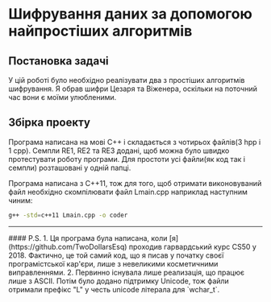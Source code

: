 # Шифрування даних за допомогою найпростіших алгоритмів

## Постановка задачі
У цій роботі було необхідно реалізувати два з простіших алгоритмів шифрування. Я обрав шифри Цезаря та Віженера, оскільки на поточний час вони є моїми улюбленими.

## Збірка проекту
Програма написана на мові C++ і складається з чотирьох файлів(3 hpp і 1 cpp). Семпли RE1, RE2 та RE3 додані, щоб можна було швидко протестувати роботу програми.
Для простоти усі файли(як код так і семпли) розташовані у одній папці.

Програма написана з C++11, тож для того, щоб отримати виконовуваний файл необхідно скомпілювати файл Lmain.cpp наприклад наступним чиним:

```bash
g++ -std=c++11 Lmain.cpp -o coder
```

<hr>
#### P.S.
1. Ця програма була написана, коли [я](https://github.com/TwoDollarsEsq) проходив гарвардський курс CS50 у 2018. Фактично, це той самий код, що я писав у початку своєї програмістської кар'єри, лише з невеликими косметичними виправленнями.
2. Первинно існувала лише реализація, що працює лише з ASCII. Потім було додано підтримку Unicode, тож файли отримали префікс "L" у честь unicode літерала для `wchar_t`.
